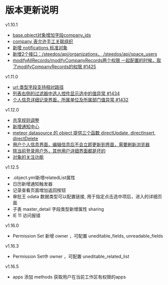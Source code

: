 # 版本更新说明

v1.10.1

- [base.object对象增加字段company_ids](https://github.com/steedos/object-server/issues/170)
- [company 表允许手工关联组织](https://github.com/steedos/object-server/issues/175)
- [新增 notifications 标准对象](https://github.com/steedos/creator/issues/1287)
- [新增2个接口：/steedos/api/organizations， /steedos/api/space_users](https://github.com/steedos/creator/issues/1426)
- [modifyAllRecords/modifyCompanyRecords两个权限 一起配置的时候，取了modifyCompanyRecords的权限 #1425](https://github.com/steedos/creator/issues/1425)

v1.11.0

- [url 类型字段支持相对路径](https://github.com/steedos/creator/issues/1436)
- [列表右侧的过滤器中选人控件显示选中的值异常 #1434](https://github.com/steedos/creator/issues/1434)
- [个人信息详细记录界面，所属单位及所属部门值异常 #1432](https://github.com/steedos/creator/issues/1432)

v1.12.0

- [共享规则调整](https://github.com/steedos/object-server/issues/181)
- [新增通知中心](https://github.com/steedos/creator/issues/1287)
- [meteor datasource 的 object 提供三个函数 directUpdate, directInsert, directDelete](https://github.com/steedos/object-server/issues/169)
- [用户个人信息界面，编辑信息后不会立即更新到界面，需要刷新浏览器](https://github.com/steedos/creator/issues/1448)
- [除当前登录用户外，其他用户详细界面都是坏的](https://github.com/steedos/creator/issues/1447)
- [对象的关注功能](https://github.com/steedos/creator/issues/1441)

v1.12.5

- .object.yml新增relatedList属性
- 日历新增通知触发器
- 记录查看页面增加返回按钮
- 审批王 odata 数据类型可以配置链接, 用于指定点击选中项后，进入的详细页面
- 子表 master_detail 字段类型新增属性 sharing
- IE 11 访问报错

v1.16.0

- Permission Set 新增 owner ，可配置 uneditable_fields, unreadable_fields

v1.16.3

- Permission Set中 owner ，可配置 uneditable_related_list

v1.16.5

- apps 添加 methods 获取用户在当前工作区有权限的apps

